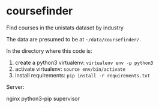 # coursefinder
Find courses in the unistats dataset by industry

The data are presumed to be at `~/data/coursefinder/`. 

In the directory where this code is:

1. create a python3 virtualenv: `virtualenv env -p python3`
2. activate virtualenv: `source env/bin/activate`
3. install requirements: `pip install -r requirements.txt`


Server:

nginx python3-pip supervisor
